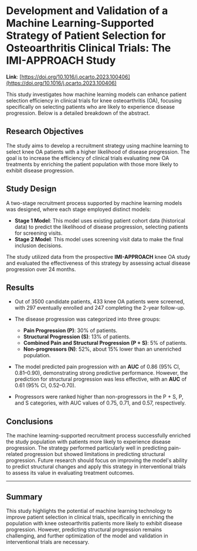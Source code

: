 # Development and Validation of a Machine Learning-Supported Strategy of Patient Selection for Osteoarthritis Clinical Trials: The IMI-APPROACH Study

**Link**: [https://doi.org/10.1016/j.ocarto.2023.100406](https://doi.org/10.1016/j.ocarto.2023.100406)

This study investigates how machine learning models can enhance patient selection efficiency in clinical trials for knee osteoarthritis (OA), focusing specifically on selecting patients who are likely to experience disease progression. Below is a detailed breakdown of the abstract.

## Research Objectives
The study aims to develop a recruitment strategy using machine learning to select knee OA patients with a higher likelihood of disease progression. The goal is to increase the efficiency of clinical trials evaluating new OA treatments by enriching the patient population with those more likely to exhibit disease progression.

## Study Design
A two-stage recruitment process supported by machine learning models was designed, where each stage employed distinct models:

- **Stage 1 Model**: This model uses existing patient cohort data (historical data) to predict the likelihood of disease progression, selecting patients for screening visits.
- **Stage 2 Model**: This model uses screening visit data to make the final inclusion decisions.

The study utilized data from the prospective **IMI-APPROACH** knee OA study and evaluated the effectiveness of this strategy by assessing actual disease progression over 24 months.

## Results
- Out of 3500 candidate patients, 433 knee OA patients were screened, with 297 eventually enrolled and 247 completing the 2-year follow-up.
- The disease progression was categorized into three groups:
  - **Pain Progression (P)**: 30% of patients.
  - **Structural Progression (S)**: 13% of patients.
  - **Combined Pain and Structural Progression (P + S)**: 5% of patients.
  - **Non-progressors (N)**: 52%, about 15% lower than an unenriched population.

- The model predicted pain progression with an **AUC** of 0.86 (95% CI, 0.81–0.90), demonstrating strong predictive performance. However, the prediction for structural progression was less effective, with an **AUC** of 0.61 (95% CI, 0.52–0.70).
- Progressors were ranked higher than non-progressors in the P + S, P, and S categories, with AUC values of 0.75, 0.71, and 0.57, respectively.

## Conclusions
The machine learning-supported recruitment process successfully enriched the study population with patients more likely to experience disease progression. The strategy performed particularly well in predicting pain-related progression but showed limitations in predicting structural progression. Future research should focus on improving the model's ability to predict structural changes and apply this strategy in interventional trials to assess its value in evaluating treatment outcomes.

---

## Summary
This study highlights the potential of machine learning technology to improve patient selection in clinical trials, specifically in enriching the population with knee osteoarthritis patients more likely to exhibit disease progression. However, predicting structural progression remains challenging, and further optimization of the model and validation in interventional trials are necessary.
